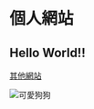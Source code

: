 # 個人網站

## Hello World!!

[其他網站](https://bing-yu.blogspot.com/) 

![可愛狗狗](https://images.pexels.com/photos/257540/pexels-photo-257540.jpeg?auto=compress&cs=tinysrgb&h=750&w=1260)

